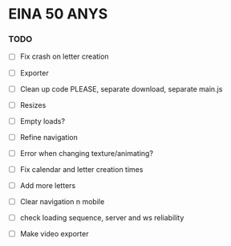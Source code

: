 # EINA 50 ANYS

### TODO

- [ ] Fix crash on letter creation

- [ ] Exporter
- [ ] Clean up code PLEASE, separate download, separate main.js

- [ ] Resizes
- [ ] Empty loads?
- [ ] Refine navigation
- [ ] Error when changing texture/animating?
- [ ] Fix calendar and letter creation times
- [ ] Add more letters
- [ ] Clear navigation n mobile

- [ ] check loading sequence, server and ws reliability

- [ ] Make video exporter
